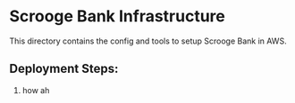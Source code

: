 # Scrooge Bank Infrastructure
This directory contains the config and tools to setup Scrooge Bank in AWS.

## Deployment Steps:
1. how ah